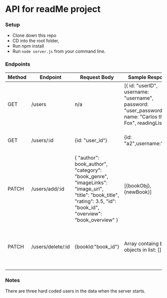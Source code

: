 # API for readMe project

### Setup

- Clone down this repo
- CD into the root folder, 
- Run npm install
- Run `node server.js` from your command line.

### Endpoints

| Method | Endpoint          | Request Body        | Sample Response                          | Note                                       |
| ------ | ----------------- | ------------------- | ---------------------------------------- | ------------------------------------------ |
| GET    | /users          | n/a                 | [{ id: "userID", username: "username", password: "user_password", name: "Carlos the Fox", readingList: [] }] | Get all users                              |
| GET    | /users/:id      | {id: "user_id"}            | {id: "a2",username:"xxx"}                | Get one user by id                         |
| PATCH  | /users/add/:id    | { "author": book_author", "category": "book_genre", "imageLinks": "image_url", "title": "book_title", "rating": 3.5, "id": "book_id", "overview": "book_overview" } | [{bookObj}, {newBook}]                   | Add a book to one user's reading list      |
| PATCH  | /users/delete/:id | {bookId:"book_id"}    | Array containg book objects in list: []                          | Delete a book from one user's reading list |

### Notes

There are three hard coded users in the data when the server starts.
